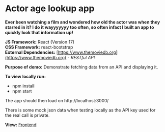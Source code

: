 # Actor age lookup app

**Ever been watching a film and wondered how old the actor was when they starred in it? I do it wayyyyyyy too often, so often infact I built an app to quickly look that information up!**

**JS Framework:** React (Version 17)<br>
**CSS Framework:** react-bootstrap<br>
**External Dependencies:** [https://www.themoviedb.org](https://www.themoviedb.org) *- RESTful API*

**Purpose of demo:** Demonstrate fetching data from an API and displaying it.

**To view locally run:**
- npm install
- npm start

The app should then load on http://localhost:3000/

There is some mock json data when testing locally as the API key used for the real call is private.

**View:** [Frontend](https://howoldwas.netlify.app "See the front end in action")
